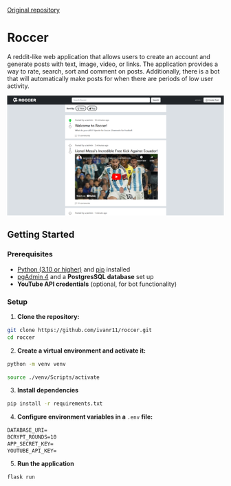 [Original repository](https://github.com/Fenshway/roccer)

# Roccer

A reddit-like web application that allows users to create an account and generate posts with text, image, video, or links. The application provides a way to rate, search, sort and comment on posts. Additionally, there is a bot that will automatically make posts for when there are periods of low user activity.

![Roccer home page](static/assets/roccer.png)

## Getting Started

### Prerequisites

- [Python (3.10 or higher)](https://www.python.org/downloads/) and [pip](https://pip.pypa.io/en/stable/installation/) installed
- [pgAdmin 4](https://www.pgadmin.org/download/) and a **PostgresSQL database** set up
- **YouTube API credentials** (optional, for bot functionality)

### Setup

1. **Clone the repository:**

```bash
git clone https://github.com/ivanr11/roccer.git
cd roccer
```

2. **Create a virtual environment and activate it:**

```bash
python -m venv venv
```

```bash
source ./venv/Scripts/activate
```

3. **Install dependencies**

```bash
pip install -r requirements.txt
```

4. **Configure environment variables in a** `.env` **file:**

```
DATABASE_URI=
BCRYPT_ROUNDS=10
APP_SECRET_KEY=
YOUTUBE_API_KEY=
```

5. **Run the application**

```bash
flask run
```
